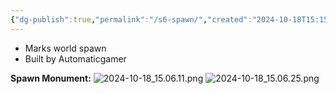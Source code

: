 ```yaml
---
{"dg-publish":true,"permalink":"/s6-spawn/","created":"2024-10-18T15:15:01.954-05:00","updated":"2024-10-18T15:16:54.194-05:00"}
---
```


- Marks world spawn
- Built by Automaticgamer

**Spawn Monument:**
![2024-10-18_15.06.11.png](/img/user/Images/2024-10-18_15.06.11.png)
![2024-10-18_15.06.25.png](/img/user/Images/2024-10-18_15.06.25.png)
